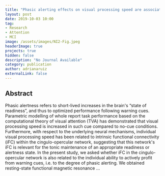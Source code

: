 ```yaml
---
title: "Phasic alerting effects on visual processing speed are associated with intrinsic functional connectivity in the cingulo-opercular network"
layout: post
date: 2019-10-03 10:00
tag: 
- Research
- Attention
- MCI
image: /assets/images/NI2-Fig.jpeg
headerImage: true
projects: true
hidden: false
description: "No Journal Available"
category: publication
author: adrianaruiz
externalLink: false
---
```


## Abstract
Phasic alertness refers to short-lived increases in the brain's “state of readiness”, and thus to optimized performance following warning cues. Parametric modelling of whole report task performance based on the computational theory of visual attention (TVA) has demonstrated that visual processing speed is increased in such cue compared to no-cue conditions. Furthermore, with respect to the underlying neural mechanisms, individual visual processing speed has been related to intrinsic functional connectivity (iFC) within the cingulo-opercular network, suggesting that this network's iFC is relevant for the tonic maintenance of an appropriate readiness or alertness state. In the present study, we asked whether iFC in the cingulo-opercular network is also related to the individual ability to actively profit from warning cues, i.e. to the degree of phasic alerting. We obtained resting-state functional magnetic resonance …

